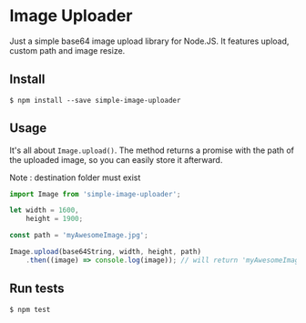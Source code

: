Image Uploader
=====

Just a simple base64 image upload library for Node.JS.
It features upload, custom path and image resize.

Install
----
`$ npm install --save simple-image-uploader`

Usage
----

It's all about `Image.upload()`.
The method returns a promise with the path of the uploaded image, so you can easily store it afterward.

Note : destination folder must exist

```javascript
import Image from 'simple-image-uploader';

let width = 1600,
    height = 1900;

const path = 'myAwesomeImage.jpg';

Image.upload(base64String, width, height, path)
    .then((image) => console.log(image)); // will return 'myAwesomeImage.jpg';
```


Run tests
-----
`$ npm test`
